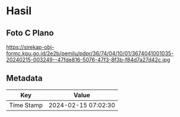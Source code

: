 # Hasil

## Foto C Plano

https://sirekap-obj-formc.kpu.go.id/2e2b/pemilu/pdpr/36/74/04/10/01/3674041001035-20240215-003249--47fde816-5076-47f3-8f3b-f84d7a27d42c.jpg


## Metadata

| Key        | Value               |
| ---------- | ------------------- |
| Time Stamp | 2024-02-15 07:02:30 |



